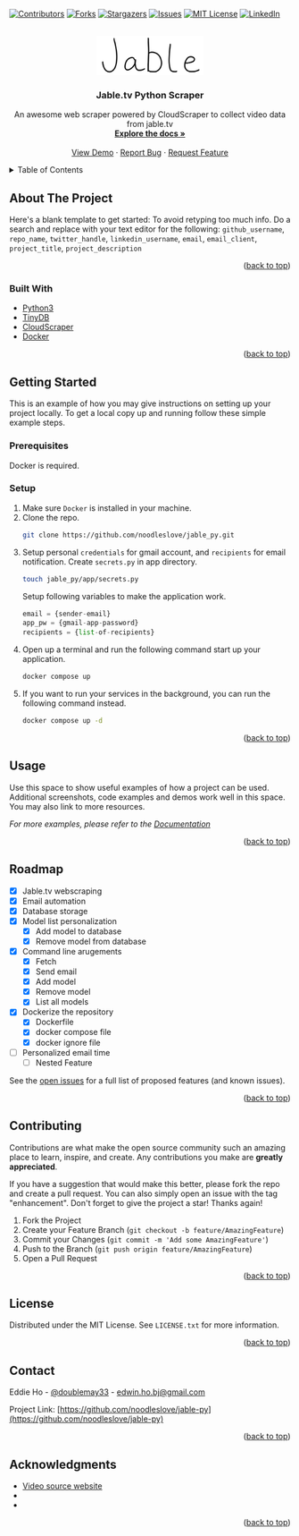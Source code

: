 <div id="top"></div>
<!--
*** Thanks for checking out the Best-README-Template. If you have a suggestion
*** that would make this better, please fork the repo and create a pull request
*** or simply open an issue with the tag "enhancement".
*** Don't forget to give the project a star!
*** Thanks again! Now go create something AMAZING! :D
-->



<!-- PROJECT SHIELDS -->
<!--
*** I'm using markdown "reference style" links for readability.
*** Reference links are enclosed in brackets [ ] instead of parentheses ( ).
*** See the bottom of this document for the declaration of the reference variables
*** for contributors-url, forks-url, etc. This is an optional, concise syntax you may use.
*** https://www.markdownguide.org/basic-syntax/#reference-style-links
-->
[![Contributors][contributors-shield]][contributors-url]
[![Forks][forks-shield]][forks-url]
[![Stargazers][stars-shield]][stars-url]
[![Issues][issues-shield]][issues-url]
[![MIT License][license-shield]][license-url]
[![LinkedIn][linkedin-shield]][linkedin-url]



<!-- PROJECT LOGO -->
<br />
<div align="center">
  <a href="https://github.com/github_username/repo_name">
    <img src="data/logo.png" alt="Logo" width="192" height="70">
  </a>

<h3 align="center">Jable.tv Python Scraper</h3>

  <p align="center">
    An awesome web scraper powered by CloudScraper to collect video data from jable.tv
    <br />
    <a href="https://github.com/github_username/repo_name"><strong>Explore the docs »</strong></a>
    <br />
    <br />
    <a href="https://github.com/github_username/repo_name">View Demo</a>
    ·
    <a href="https://github.com/github_username/repo_name/issues">Report Bug</a>
    ·
    <a href="https://github.com/github_username/repo_name/issues">Request Feature</a>
  </p>
</div>



<!-- TABLE OF CONTENTS -->
<details>
  <summary>Table of Contents</summary>
  <ol>
    <li>
      <a href="#about-the-project">About The Project</a>
      <ul>
        <li><a href="#built-with">Built With</a></li>
      </ul>
    </li>
    <li>
      <a href="#getting-started">Getting Started</a>
      <ul>
        <li><a href="#prerequisites">Prerequisites</a></li>
        <li><a href="#installation">Installation</a></li>
      </ul>
    </li>
    <li><a href="#usage">Usage</a></li>
    <li><a href="#roadmap">Roadmap</a></li>
    <li><a href="#contributing">Contributing</a></li>
    <li><a href="#license">License</a></li>
    <li><a href="#contact">Contact</a></li>
    <li><a href="#acknowledgments">Acknowledgments</a></li>
  </ol>
</details>



<!-- ABOUT THE PROJECT -->
## About The Project

<!-- [![Product Name Screen Shot][product-screenshot]](https://example.com) -->

Here's a blank template to get started: To avoid retyping too much info. Do a search and replace with your text editor for the following: `github_username`, `repo_name`, `twitter_handle`, `linkedin_username`, `email`, `email_client`, `project_title`, `project_description`

<p align="right">(<a href="#top">back to top</a>)</p>



### Built With

* [Python3](https://python.org/)
* [TinyDB](https://tinydb.readthedocs.io/en/latest/)
* [CloudScraper](https://github.com/VeNoMouS/cloudscraper)
* [Docker](https://docker.com/)

<p align="right">(<a href="#top">back to top</a>)</p>



<!-- GETTING STARTED -->
## Getting Started

This is an example of how you may give instructions on setting up your project locally.
To get a local copy up and running follow these simple example steps.

### Prerequisites

Docker is required.

### Setup

1. Make sure `Docker` is installed in your machine.
2. Clone the repo.
   ```sh
   git clone https://github.com/noodleslove/jable_py.git
   ```
3. Setup personal `credentials` for gmail account, and `recipients` for email 
   notification.
   Create `secrets.py` in app directory.
   ```sh
   touch jable_py/app/secrets.py
   ```
   Setup following variables to make the application work.
   ```python
   email = {sender-email}
   app_pw = {gmail-app-password}
   recipients = {list-of-recipients}
   ```
4. Open up a terminal and run the following command start up your application.
   ```sh
   docker compose up
   ```
5. If you want to run your services in the background, you can run the
   following command instead.
   ```sh
   docker compose up -d
   ```

<p align="right">(<a href="#top">back to top</a>)</p>



<!-- USAGE EXAMPLES -->
## Usage

Use this space to show useful examples of how a project can be used. Additional screenshots, code examples and demos work well in this space. You may also link to more resources.

_For more examples, please refer to the [Documentation](https://example.com)_

<p align="right">(<a href="#top">back to top</a>)</p>



<!-- ROADMAP -->
## Roadmap

- [x] Jable.tv webscraping
- [x] Email automation
- [x] Database storage
- [x] Model list personalization
  - [x] Add model to database
  - [x] Remove model from database
- [x] Command line arugements
  - [x] Fetch
  - [x] Send email
  - [x] Add model
  - [x] Remove model
  - [x] List all models
- [x] Dockerize the repository
  - [x] Dockerfile
  - [x] docker compose file
  - [x] docker ignore file
- [ ] Personalized email time
  - [ ] Nested Feature

See the [open issues](https://github.com/noodleslove/jable-py/issues) for a full list of proposed features (and known issues).

<p align="right">(<a href="#top">back to top</a>)</p>



<!-- CONTRIBUTING -->
## Contributing

Contributions are what make the open source community such an amazing place to learn, inspire, and create. Any contributions you make are **greatly appreciated**.

If you have a suggestion that would make this better, please fork the repo and create a pull request. You can also simply open an issue with the tag "enhancement".
Don't forget to give the project a star! Thanks again!

1. Fork the Project
2. Create your Feature Branch (`git checkout -b feature/AmazingFeature`)
3. Commit your Changes (`git commit -m 'Add some AmazingFeature'`)
4. Push to the Branch (`git push origin feature/AmazingFeature`)
5. Open a Pull Request

<p align="right">(<a href="#top">back to top</a>)</p>



<!-- LICENSE -->
## License

Distributed under the MIT License. See `LICENSE.txt` for more information.

<p align="right">(<a href="#top">back to top</a>)</p>



<!-- CONTACT -->
## Contact

Eddie Ho - [@doublemay33](https://twitter.com/doublemay33) - edwin.ho.bj@gmail.com

Project Link: [https://github.com/noodleslove/jable-py](https://github.com/noodleslove/jable-py)

<p align="right">(<a href="#top">back to top</a>)</p>



<!-- ACKNOWLEDGMENTS -->
## Acknowledgments

* [Video source website](https://jable.tv)
* []()
* []()

<p align="right">(<a href="#top">back to top</a>)</p>



<!-- MARKDOWN LINKS & IMAGES -->
<!-- https://www.markdownguide.org/basic-syntax/#reference-style-links -->
[contributors-shield]: https://img.shields.io/github/contributors/noodleslove/jable_py.svg?style=for-the-badge
[contributors-url]: https://github.com/noodleslove/jable_py/graphs/contributors
[forks-shield]: https://img.shields.io/github/forks/noodleslove/jable_py.svg?style=for-the-badge
[forks-url]: https://github.com/noodleslove/jable_py/network/members
[stars-shield]: https://img.shields.io/github/stars/noodleslove/jable_py.svg?style=for-the-badge
[stars-url]: https://github.com/noodleslove/jable_py/stargazers
[issues-shield]: https://img.shields.io/github/issues/noodleslove/jable_py.svg?style=for-the-badge
[issues-url]: https://github.com/noodleslove/jable_py/issues
[license-shield]: https://img.shields.io/github/license/noodleslove/jable_py.svg?style=for-the-badge
[license-url]: https://github.com/noodleslove/jable_py/blob/master/LICENSE.txt
[linkedin-shield]: https://img.shields.io/badge/-LinkedIn-black.svg?style=for-the-badge&logo=linkedin&colorB=555
[linkedin-url]: https://linkedin.com/in/linkedin_username
[product-screenshot]: images/screenshot.png
